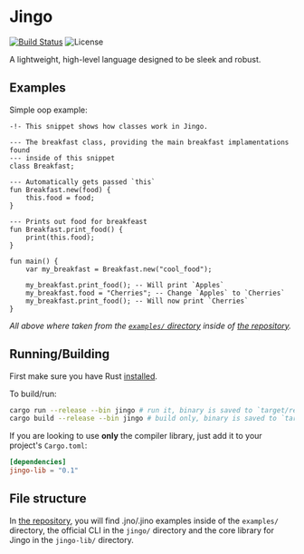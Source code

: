 # Jingo

[![Build Status](https://img.shields.io/endpoint.svg?url=https%3A%2F%2Factions-badge.atrox.dev%2FscOwez%2Fjingo%2Fbadge&style=for-the-badge)](https://actions-badge.atrox.dev/scOwez/jingo/goto)
![License](https://img.shields.io/github/license/scOwez/jingo?style=for-the-badge)

A lightweight, high-level language designed to be sleek and robust.

## Examples

Simple oop example:

```jingo
-!- This snippet shows how classes work in Jingo.

--- The breakfast class, providing the main breakfast implamentations found
--- inside of this snippet
class Breakfast;

--- Automatically gets passed `this`
fun Breakfast.new(food) {
	this.food = food;
}

--- Prints out food for breakfeast
fun Breakfast.print_food() {
	print(this.food);
}

fun main() {
	var my_breakfast = Breakfast.new("cool_food");

	my_breakfast.print_food(); -- Will print `Apples`
	my_breakfast.food = "Cherries"; -- Change `Apples` to `Cherries`
	my_breakfast.print_food(); -- Will now print `Cherries`
}
```

*All above where taken from the [`examples/` directory](https://github.com/scOwez/jingo/tree/master/examples) inside of [the repository](https://github.com/scOwez/jingo/).*

## Running/Building

First make sure you have Rust [installed](https://www.rust-lang.org/tools/install).

To build/run:

```bash
cargo run --release --bin jingo # run it, binary is saved to `target/release/jingo`
cargo build --release --bin jingo # build only, binary is saved to `target/release/jingo`
```

If you are looking to use **only** the compiler library, just add it to your project's `Cargo.toml`:

```toml
[dependencies]
jingo-lib = "0.1"
```

## File structure

In [the repository](https://github.com/scOwez/jingo/), you will find .jno/.jino examples inside of the `examples/` directory, the official CLI in the `jingo/` directory and the core library for Jingo in the `jingo-lib/` directory.
